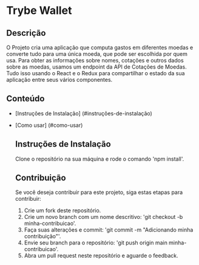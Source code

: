# Trybe Wallet

## Descrição

O Projeto cria uma aplicação que computa gastos em diferentes moedas e converte tudo para uma única moeda, que pode ser escolhida por quem usa. Para obter as informações sobre nomes, cotações e outros dados sobre as moedas, usamos um endpoint da API de Cotações de Moedas. Tudo isso usando o React e o Redux para compartilhar o estado da sua aplicação entre seus vários componentes.

## Conteúdo 

- [Instruções de Instalação] (#instruções-de-instalação)
- [Como usar] (#como-usar)

  ## Instruções de Instalação

  Clone o repositório na sua máquina e rode o comando 'npm install'.

  ## Contribuição

  Se você deseja contribuir para este projeto, siga estas etapas para contribuir:

  1. Crie um fork deste repositório.
  2. Crie um novo branch com um nome descritivo: 'git checkout -b minha-contribuicao'.
  3. Faça suas alterações e commit: 'git commit -m "Adicionando minha contribuição"'.
  4. Envie seu branch para o repositório: 'git push origin main minha-contribuicao'.
  5. Abra um pull request neste repositório e aguarde o feedback.
 
